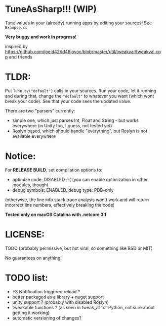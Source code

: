 TuneAsSharp!!! (WIP)
==

Tune values in your (already) running apps by editing your sources! See `Example.cs`

**Very buggy and work in progress!**

inspired by https://github.com/joeld42/ld48jovoc/blob/master/util/tweakval/tweakval.cpp and friends

TLDR:
==
Put `Tune.tv("default")` calls in your sources. Run your code, let it running and during that, change the `"default"` to whatever you want (which wont break your code). See that your code sees the updated value.

There are two "parsers" currently:
* simple one, which just parses Int, Float and String - but works everywhere (in Unity too, I guess, not tested yet)
* Roslyn based, which should handle "everything", but Roslyn is not available everywhere
            
 Notice:
 ==           
 For **RELEASE BUILD**, set compilation options to:
 
 - optimize code: DISABLED :-( (you can enable optimization in other modules, though)
 - debug symbols: ENABLED, debug type: PDB-only
 
 (otherwise, the line info stack trace analysis won't work and will return incorrect line numbers, effectively breaking the code)
             
 **Tested only on macOS Catalina with .netcore 3.1**
 
 LICENSE:
 ==
 TODO (probably permissive, but not viral, so something like BSD or MIT)
 
 No guarantees on anything!

TODO list:
==
- FS Notification triggered reload ?
- better packaged as a library + nuget support
- unity support ? (probably with disabled Roslyn)
- tweakable functions ? (as seen in tweak_af for Python, not sure about getting it working)
- automatic versioning of changes?